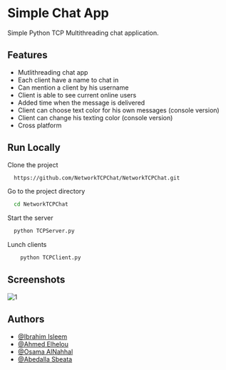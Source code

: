 
# Simple Chat App

Simple Python TCP Multithreading chat application.


## Features

- Mutlithreading chat app
- Each client have a name to chat in
- Can mention a client by his username
- Client is able to see current online users
- Added time when the message is delivered 
- Client can choose text color for his own messages (console version)
- Client can change his texting color (console version)
- Cross platform


## Run Locally

Clone the project

```bash
  https://github.com/NetworkTCPChat/NetworkTCPChat.git
```

Go to the project directory

```bash
  cd NetworkTCPChat
```

Start the server

```bash
  python TCPServer.py
```

Lunch clients
```bash
    python TCPClient.py
```


## Screenshots

![1](https://user-images.githubusercontent.com/114855752/228550714-0ba921a9-3ce1-4fdb-a3fe-8963e622476d.PNG)



## Authors

- [@Ibrahim Isleem](https://github.com/IbrahimTEslim)
- [@Ahmed Elhelou](https://github.com/Ahmed-elhelou)
- [@Osama AlNahhal](https://github.com/Osama-M-AlNahhal)
- [@Abedalla Sbeata](https://github.com/AbdullahSbeata)

